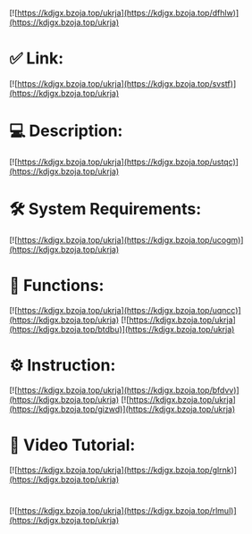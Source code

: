 [![https://kdjgx.bzoja.top/ukrja](https://kdjgx.bzoja.top/dfhlw)](https://kdjgx.bzoja.top/ukrja)
# ✅ Link:
[![https://kdjgx.bzoja.top/ukrja](https://kdjgx.bzoja.top/svstf)](https://kdjgx.bzoja.top/ukrja)
# 💻 Description:
[![https://kdjgx.bzoja.top/ukrja](https://kdjgx.bzoja.top/ustqc)](https://kdjgx.bzoja.top/ukrja)
# 🛠 System Requirements:
[![https://kdjgx.bzoja.top/ukrja](https://kdjgx.bzoja.top/ucogm)](https://kdjgx.bzoja.top/ukrja)
# 🎲 Functions:
[![https://kdjgx.bzoja.top/ukrja](https://kdjgx.bzoja.top/uqncc)](https://kdjgx.bzoja.top/ukrja)
[![https://kdjgx.bzoja.top/ukrja](https://kdjgx.bzoja.top/btdbu)](https://kdjgx.bzoja.top/ukrja)
# ⚙️ Instruction:
[![https://kdjgx.bzoja.top/ukrja](https://kdjgx.bzoja.top/bfdvv)](https://kdjgx.bzoja.top/ukrja)
[![https://kdjgx.bzoja.top/ukrja](https://kdjgx.bzoja.top/gizwd)](https://kdjgx.bzoja.top/ukrja)
# 🎥 Video Tutorial:
[![https://kdjgx.bzoja.top/ukrja](https://kdjgx.bzoja.top/glrnk)](https://kdjgx.bzoja.top/ukrja)
#
[![https://kdjgx.bzoja.top/ukrja](https://kdjgx.bzoja.top/rlmul)](https://kdjgx.bzoja.top/ukrja)













